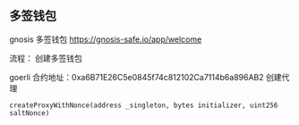 ## 多签钱包

gnosis 多签钱包
https://gnosis-safe.io/app/welcome

流程：
创建多签钱包

goerli 合约地址：0xa6B71E26C5e0845f74c812102Ca7114b6a896AB2
创建代理

```
createProxyWithNonce(address _singleton, bytes initializer, uint256 saltNonce)
```